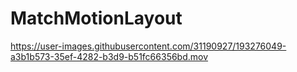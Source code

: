# MatchMotionLayout





https://user-images.githubusercontent.com/31190927/193276049-a3b1b573-35ef-4282-b3d9-b51fc66356bd.mov

